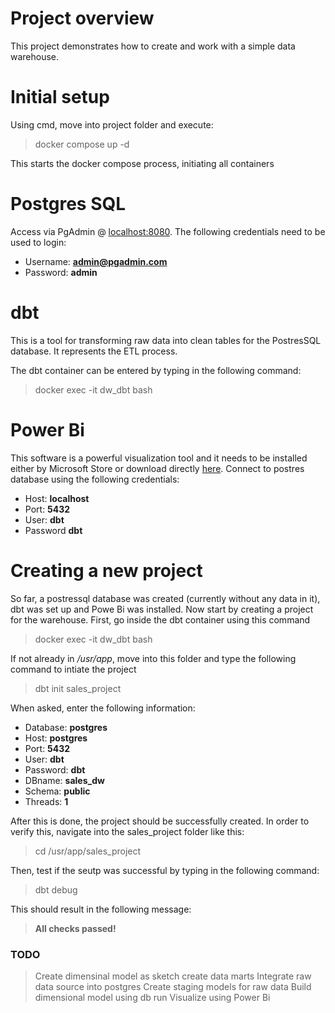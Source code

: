 # Project overview
This project demonstrates how to create and work with a simple data warehouse.

# Initial setup
Using cmd, move into project folder and execute:
> docker compose up -d

This starts the docker compose process, initiating all containers

# Postgres SQL
Access via PgAdmin @ [localhost:8080](http://localhost:8080/).
The following credentials need to be used to login:

- Username: **admin@pgadmin.com**
- Password: **admin**

# dbt
This is a tool for transforming raw data into clean tables for the PostresSQL database. It represents the ETL process.

The dbt container can be entered by typing in the following command:
> docker exec -it dw_dbt bash

# Power Bi
This software is a powerful visualization tool and it needs to be installed either by Microsoft Store or download directly [here](https://www.microsoft.com/de-de/download/details.aspx?id=58494).
Connect to postres database using the following credentials:

- Host: **localhost**
- Port: **5432**
- User: **dbt**
- Password **dbt**


# Creating a new project
So far, a postressql database was created (currently without any data in it), dbt was set up and Powe Bi was installed.
Now start by creating a project for the warehouse. First, go inside the dbt container using this command
> docker exec -it dw_dbt bash

If not already in */usr/app*, move into this folder and type the following command to intiate the project
> dbt init sales_project

When asked, enter the following information:
- Database: **postgres**
- Host: **postgres**
- Port: **5432**
- User: **dbt**
- Password: **dbt**
- DBname: **sales_dw**
- Schema: **public**
- Threads: **1**

After this is done, the project should be successfully created. In order to verify this, navigate into the sales_project folder like this:
> cd /usr/app/sales_project

Then, test if the seutp was successful by typing in the following command:
> dbt debug

This should result in the following message:

> **All checks passed!**

### TODO
> Create dimensinal model as sketch
> create data marts
> Integrate raw data source into postgres
> Create staging models for raw data
> Build dimensional model using db run
> Visualize using Power Bi